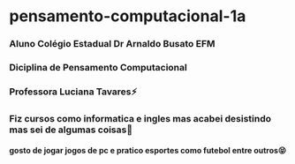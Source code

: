 # pensamento-computacional-1a
### Aluno Colégio Estadual Dr Arnaldo Busato EFM
### Diciplina de Pensamento Computacional
### Professora Luciana Tavares⚡
### Fiz cursos como informatica e ingles mas acabei desistindo mas sei de algumas coisas🙂
#### gosto de jogar jogos de pc e pratico esportes como futebol entre outros😝
